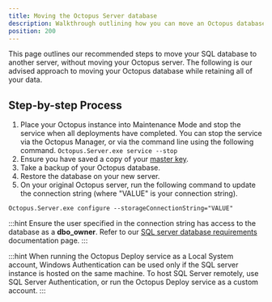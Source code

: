 ```yaml
---
title: Moving the Octopus Server database
description: Walkthrough outlining how you can move an Octopus database from one server to another.
position: 200
---
```


This page outlines our recommended steps to move your SQL database to another server, without moving your Octopus server. The following is our advised approach to moving your Octopus database while retaining all of your data.

## Step-by-step Process
1. Place your Octopus instance into Maintenance Mode and stop the service when all deployments have completed. You can stop the service via the Octopus Manager, or via the command line using the following command.
`Octopus.Server.exe service --stop`
2. Ensure you have saved a copy of your [master key](/docs/reference/security-and-encryption.md#Securityandencryption-YourMasterKey).
3. Take a backup of your Octopus database.
4. Restore the database on your new server.
5. On your original Octopus server, run the following command to update the connection string (where "VALUE" is your connection string).
```
Octopus.Server.exe configure --storageConnectionString="VALUE"
```
:::hint
Ensure the user specified in the connection string has access to the database as a **dbo_owner**. Refer to our [SQL server database requirements](/docs/installation/installing-octopus/sql-server-database-requirements.md) documentation page.
:::

:::hint
When running the Octopus Deploy service as a Local System account, Windows Authentication can be used only if the SQL server instance is hosted on the same machine. To host SQL Server remotely, use SQL Server Authentication, or run the Octopus Deploy service as a custom account.
:::
